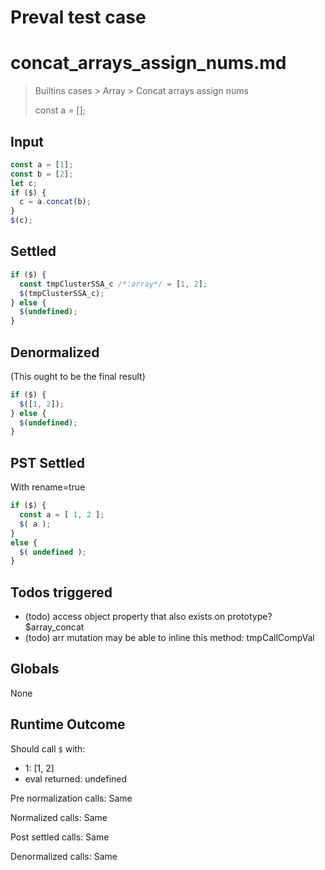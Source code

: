 # Preval test case

# concat_arrays_assign_nums.md

> Builtins cases > Array > Concat arrays assign nums
>
> const a = [];

## Input

`````js filename=intro
const a = [1];
const b = [2];
let c;
if ($) {
  c = a.concat(b);
}
$(c);
`````


## Settled


`````js filename=intro
if ($) {
  const tmpClusterSSA_c /*:array*/ = [1, 2];
  $(tmpClusterSSA_c);
} else {
  $(undefined);
}
`````


## Denormalized
(This ought to be the final result)

`````js filename=intro
if ($) {
  $([1, 2]);
} else {
  $(undefined);
}
`````


## PST Settled
With rename=true

`````js filename=intro
if ($) {
  const a = [ 1, 2 ];
  $( a );
}
else {
  $( undefined );
}
`````


## Todos triggered


- (todo) access object property that also exists on prototype? $array_concat
- (todo) arr mutation may be able to inline this method: tmpCallCompVal


## Globals


None


## Runtime Outcome


Should call `$` with:
 - 1: [1, 2]
 - eval returned: undefined

Pre normalization calls: Same

Normalized calls: Same

Post settled calls: Same

Denormalized calls: Same
